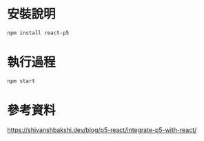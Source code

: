 # 安裝說明

    npm install react-p5

# 執行過程

    npm start

# 參考資料
https://shivanshbakshi.dev/blog/p5-react/integrate-p5-with-react/